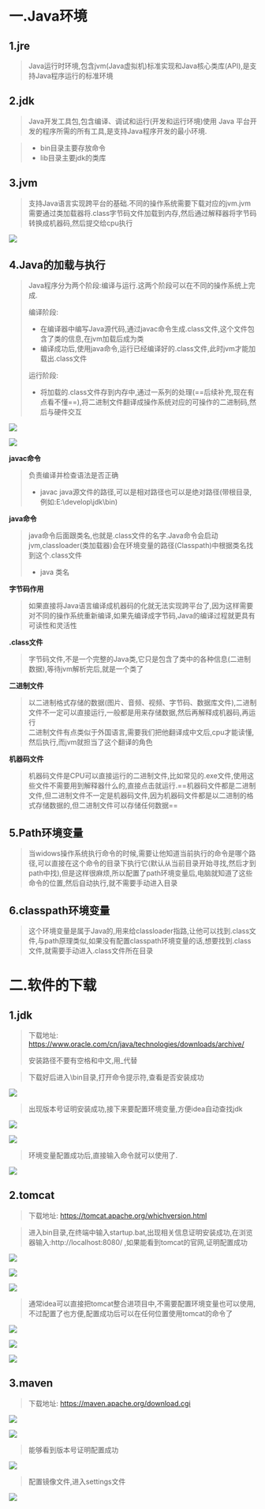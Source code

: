 # 一.Java环境

## 1.jre

>Java运行时环境,包含jvm(Java虚拟机)标准实现和Java核心类库(API),是支持Java程序运行的标准环境

## 2.jdk

>Java开发工具包,包含编译、调试和运行(开发和运行环境)使用 Java 平台开发的程序所需的所有工具,是支持Java程序开发的最小环境.

>* bin目录主要存放命令
>* lib目录主要jdk的类库

## 3.jvm

>支持Java语言实现跨平台的基础.不同的操作系统需要下载对应的jvm.jvm需要通过类加载器将.class字节码文件加载到内存,然后通过解释器将字节码转换成机器码,然后提交给cpu执行

![](images/Java环境/file-20250402174751.png)

## 4.Java的加载与执行

>Java程序分为两个阶段:编译与运行.这两个阶段可以在不同的操作系统上完成.   
> 
>编译阶段:  
>
>* 在编译器中编写Java源代码,通过javac命令生成.class文件,这个文件包含了类的信息,在jvm加载后成为类
>* 编译成功后,使用java命令,运行已经编译好的.class文件,此时jvm才能加载出.class文件  
>
>运行阶段: 
><a id="jvm-todo"></a>
>* 将加载的.class文件存到内存中,通过一系列的处理(==后续补充,现在有点看不懂==),将二进制文件翻译成操作系统对应的可操作的二进制码,然后与硬件交互

![](images/Java环境/file-20250402182259.png)

![](images/Java环境/file-20250402182632.png)

**javac命令**

>负责编译并检查语法是否正确
>
>* javac java源文件的路径,可以是相对路径也可以是绝对路径(带根目录,例如:E:\develop\jdk\bin)

**java命令**

>java命令后面跟类名,也就是.class文件的名字.Java命令会启动jvm,classloader(类加载器)会在环境变量的路径(Classpath)中根据类名找到这个.class文件
>
>* java 类名

**字节码作用**

>如果直接将Java语言编译成机器码的化就无法实现跨平台了,因为这样需要对不同的操作系统重新编译,如果先编译成字节码,Java的编译过程就更具有可读性和灵活性

**.class文件**

>字节码文件,不是一个完整的Java类,它只是包含了类中的各种信息(二进制数据),等待jvm解析完后,就是一个类了

**二进制文件**

>以二进制格式存储的数据(图片、音频、视频、字节码、数据库文件),二进制文件不一定可以直接运行,一般都是用来存储数据,然后再解释成机器码,再运行  
>二进制文件有点类似于外国语言,需要我们把他翻译成中文后,cpu才能读懂,然后执行,而jvm就担当了这个翻译的角色

**机器码文件**

>机器码文件是CPU可以直接运行的二进制文件,比如常见的.exe文件,使用这些文件不需要用到解释器什么的,直接点击就运行.==机器码文件都是二进制文件,但二进制文件不一定是机器码文件,因为机器码文件都是以二进制的格式存储数据的,但二进制文件可以存储任何数据==
## 5.Path环境变量

>当widows操作系统执行命令的时候,需要让他知道当前执行的命令是哪个路径,可以直接在这个命令的目录下执行它(默认从当前目录开始寻找,然后才到path中找),但是这样很麻烦,所以配置了path环境变量后,电脑就知道了这些命令的位置,然后自动执行,就不需要手动进入目录

## 6.classpath环境变量

>这个环境变量是属于Java的,用来给classloader指路,让他可以找到.class文件,与path原理类似,如果没有配置classpath环境变量的话,想要找到.class文件,就需要手动进入.class文件所在目录

# 二.软件的下载

## 1.jdk

>下载地址: https://www.oracle.com/cn/java/technologies/downloads/archive/
>
>安装路径不要有空格和中文,用_代替

>下载好后进入\bin目录,打开命令提示符,查看是否安装成功

![](images/Java环境/3a519eb6fe334c083fdbffd05b72a1c6.png)

>出现版本号证明安装成功,接下来要配置环境变量,方便idea自动查找jdk

![](images/Java环境/aed317d832ddf19b1b34ee3b99bc6d97.png)

![](images/Java环境/64452656e7204bd5e98eac624fadd52b.png)

>环境变量配置成功后,直接输入命令就可以使用了.

![](images/Java环境/fe2d4f4ab645e957c94902e99f224930.png)

## 2.tomcat

>下载地址: https://tomcat.apache.org/whichversion.html  

>进入bin目录,在终端中输入startup.bat,出现相关信息证明安装成功,在浏览器输入:http://localhost:8080/ ,如果能看到tomcat的官网,证明配置成功

![](images/Java环境/file-20250402215958.png)

![](images/Java环境/file-20250402220011.png)

![](images/Java环境/file-20250402220140.png)

>通常idea可以直接把tomcat整合进项目中,不需要配置环境变量也可以使用,不过配置了也方便,配置成功后可以在任何位置使用tomcat的命令了

![](images/Java环境/file-20250402220336.png)

![](images/Java环境/file-20250402220556.png)

![](images/Java环境/file-20250402220639.png)

## 3.maven

>下载地址: https://maven.apache.org/download.cgi

![](images/Java环境/file-20250403142414.png)

![](images/Java环境/file-20250403142437.png)

>能够看到版本号证明配置成功

![](images/Java环境/file-20250403144034.png)

>配置镜像文件,进入settings文件

![](images/Java环境/file-20250403144115.png)